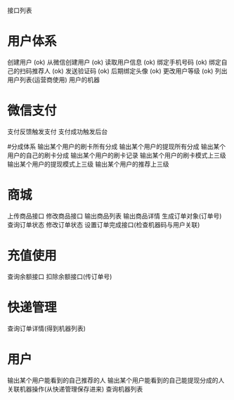 接口列表

# 用户体系
创建用户 (ok)
从微信创建用户 (ok)
读取用户信息 (ok)
绑定手机号码 (ok)
绑定自己的扫码推荐人 (ok)
发送验证码 (ok)
后期绑定头像 (ok)
更改用户等级 (ok)
列出用户列表(运营商使用)
用户的机器

# 微信支付
支付反馈触发支付
支付成功触发后台

#分成体系
输出某个用户的刷卡所有分成
输出某个用户的提现所有分成
输出某个用户的自己的刷卡分成
输出某个用户的刷卡记录
输出某个用户的刷卡模式上三级
输出某个用户的提现模式上三级
输出某个用户的推荐上三级

# 商城
上传商品接口
修改商品接口
输出商品列表
输出商品详情
生成订单对象(订单号)
查询订单状态
修改订单状态
设置订单完成接口(检查机器码与用户关联)

# 充值使用
查询余额接口
扣除余额接口(传订单号)

# 快递管理
查询订单详情(得到机器列表)

# 用户
输出某个用户能看到的自己推荐的人
输出某个用户能看到的自己能提现分成的人
关联机器操作(从快递管理保存进来)
查询机器列表